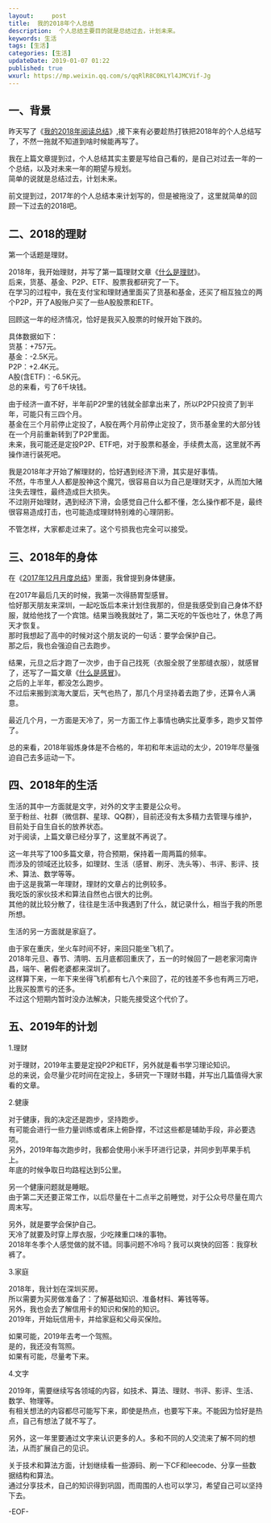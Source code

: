 ```yaml
---   
layout:     post  
title:  我的2018年个人总结 
description:  个人总结主要目的就是总结过去，计划未来。  
keywords: 生活  
tags: [生活]    
categories: [生活]  
updateDate: 2019-01-07 01:22  
published: true   
wxurl: https://mp.weixin.qq.com/s/qqRlR8C0KLYl4JMCVif-Jg  
---  
```



## 一、背景  


昨天写了《[我的2018年阅读总结](https://mp.weixin.qq.com/s/5hMlfb3VCZmQJqDcr9thiw)》,接下来有必要趁热打铁把2018年的个人总结写了，不然一拖就不知道到啥时候能再写了。  


我在上篇文章提到过，个人总结其实主要是写给自己看的，是自己对过去一年的一个总结，以及对未来一年的期望与规划。  
简单的说就是总结过去，计划未来。  


前文提到过，2017年的个人总结本来计划写的，但是被拖没了，这里就简单的回顾一下过去的2018吧。  


## 二、2018的理财

第一个话题是理财。  


2018年，我开始理财，并写了第一篇理财文章《[什么是理财](https://mp.weixin.qq.com/s/jghH-D6CC_mGEFkkNnvC3A)》。  
后来，货基、基金、P2P、ETF、股票我都研究了一下。  
在学习的过程中，我在支付宝和理财通里面买了货基和基金，还买了相互独立的两个P2P，开了A股账户买了一些A股股票和ETF。  


回顾这一年的经济情况，恰好是我买入股票的时候开始下跌的。  


具体数据如下：  
货基：+757元。  
基金：-2.5K元。  
P2P：+2.4K元。  
A股(含ETF)：-6.5K元。  
总的来看，亏了6千块钱。  


由于经济一直不好，半年前P2P里的钱就全部拿出来了，所以P2P只投资了到半年，可能只有三四个月。  
基金在三个月前停止定投了，A股在两个月前停止定投了，货币基金里的大部分钱在一个月前重新转到了P2P里面。  
未来，我可能还是定投P2P、ETF吧，对于股票和基金，手续费太高，这里就不再操作进行装死吧。  


我是2018年才开始了解理财的，恰好遇到经济下滑，其实是好事情。  
不然，牛市里人人都是股神这个魔咒，很容易自以为自己是理财天才，从而加大赌注失去理性，最终造成巨大损失。  
不过刚开始理财，遇到经济下滑，会感觉自己什么都不懂，怎么操作都不是，最终很容易造成打击，也可能造成理财特别难的心理阴影。  


不管怎样，大家都走过来了。这个亏损我也完全可以接受。  


## 三、2018年的身体  


在《[2017年12月月度总结](https://mp.weixin.qq.com/s/ns5zGkf00DwY7B327KiL9g)》里面，我曾提到身体健康。  


在2017年最后几天的时候，我第一次得肠胃型感冒。  
恰好那天朋友来深圳，一起吃饭后本来计划住我那的，但是我感受到自己身体不舒服，就给他找了一个宾馆。结果当晚我就吐了，第二天吃的午饭也吐了，休息了两天才恢复。  
那时我想起了高中的时候对这个朋友说的一句话：要学会保护自己。  
那之后，我也会强迫自己去跑步。  


结果，元旦之后才跑了一次步，由于自己找死（衣服全脱了坐那缝衣服），就感冒了，还写了一篇文章《[什么是感冒](https://mp.weixin.qq.com/s/IkLThwn90MdaGX0blRUtkg)》。  
之后的上半年，都没怎么跑步。  
不过后来搬到滨海大厦后，天气也热了，那几个月坚持着去跑了步，还算令人满意。  


最近几个月，一方面是天冷了，另一方面工作上事情也确实比夏季多，跑步又暂停了。  


总的来看，2018年锻炼身体是不合格的，年初和年末运动的太少，2019年尽量强迫自己去多运动一下。  


## 四、2018年的生活  


生活的其中一方面就是文字，对外的文字主要是公众号。  
至于粉丝、社群（微信群、星球、QQ群），目前还没有太多精力去管理与维护，目前处于自生自长的放养状态。  
对于阅读，上篇文章已经分享了，这里就不再说了。  


这一年共写了100多篇文章，符合预期，保持着一周两篇的频率。  
而涉及的领域还比较多，如理财、生活（感冒、刷牙、洗头等）、书评、影评、技术、算法、数学等等。  
由于这是我第一年理财，理财的文章占的比例较多。  
我吃饭的家伙技术和算法自然也占很大的比例。  
其他的就比较分散了，往往是生活中我遇到了什么，就记录什么，相当于我的所思所想。  


生活的另一方面就是家庭了。  


由于家在重庆，坐火车时间不好，来回只能坐飞机了。  
2018年元旦、春节、清明、五月底都回重庆了，五一的时候回了一趟老家河南许昌，端午、暑假老婆都来深圳了。  
这样算下来，一年下来坐得飞机都有七八个来回了，花的钱差不多也有两三万吧，比我买股票亏的还多。  
不过这个短期内暂时没办法解决，只能先接受这个代价了。  


## 五、2019年的计划  


1.理财  

对于理财，2019年主要是定投P2P和ETF，另外就是看书学习理论知识。  
总的来说，会尽量少花时间在定投上，多研究一下理财书籍，并写出几篇值得大家看的文章。  


2.健康  


对于健康，我的决定还是跑步，坚持跑步。  
有可能会进行一些力量训练或者床上俯卧撑，不过这些都是辅助手段，非必要选项。  
另外，2019年每次跑步时，我都会使用小米手环进行记录，并同步到苹果手机上。  
年底的时候争取日均路程达到5公里。  


另一个健康问题就是睡眠。  
由于第二天还要正常工作，以后尽量在十二点半之前睡觉，对于公众号尽量在周六周末写。  


另外，就是要学会保护自己。  
天冷了就要及时穿上厚衣服，少吃辣重口味的事物。  
2018年冬季个人感觉做的就不错。同事问题不冷吗？我可以爽快的回答：我穿秋裤了。  


3.家庭  


2018年，我计划在深圳买房。  
所以需要为买房做准备了：了解基础知识、准备材料、筹钱等等。  
另外，我也会去了解信用卡的知识和保险的知识。  
2019年，开始玩信用卡，并给家庭和父母买保险。  


如果可能，2019年去考一个驾照。  
是的，我还没有驾照。  
如果有可能，尽量考下来。  


4.文字  


2019年，需要继续写各领域的内容，如技术、算法、理财、书评、影评、生活、数学、物理等。  
有相关想法的内容都尽可能写下来，即使是热点，也要写下来。不能因为恰好是热点，自己有想法了就不写了。  


另外，这一年里要通过文字来认识更多的人。多和不同的人交流来了解不同的想法，从而扩展自己的见识。  


关于技术和算法方面，计划继续看一些源码、刷一下CF和leecode、分享一些数据结构和算法。  
通过分享技术，自己的知识得到巩固，而周围的人也可以学习，希望自己可以坚持下去。  



-EOF-  




